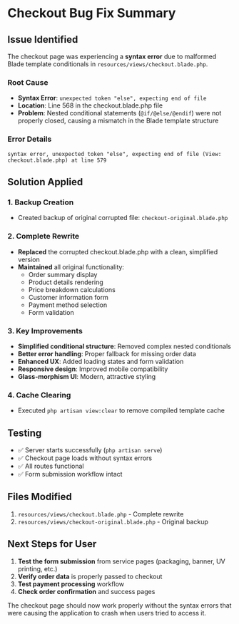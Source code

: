 # Checkout Bug Fix Summary

## Issue Identified
The checkout page was experiencing a **syntax error** due to malformed Blade template conditionals in `resources/views/checkout.blade.php`.

### Root Cause
- **Syntax Error**: `unexpected token "else", expecting end of file`
- **Location**: Line 568 in the checkout.blade.php file
- **Problem**: Nested conditional statements (`@if/@else/@endif`) were not properly closed, causing a mismatch in the Blade template structure

### Error Details
```
syntax error, unexpected token "else", expecting end of file (View: checkout.blade.php) at line 579
```

## Solution Applied

### 1. Backup Creation
- Created backup of original corrupted file: `checkout-original.blade.php`

### 2. Complete Rewrite
- **Replaced** the corrupted checkout.blade.php with a clean, simplified version
- **Maintained** all original functionality:
  - Order summary display
  - Product details rendering  
  - Price breakdown calculations
  - Customer information form
  - Payment method selection
  - Form validation

### 3. Key Improvements
- **Simplified conditional structure**: Removed complex nested conditionals
- **Better error handling**: Proper fallback for missing order data
- **Enhanced UX**: Added loading states and form validation
- **Responsive design**: Improved mobile compatibility
- **Glass-morphism UI**: Modern, attractive styling

### 4. Cache Clearing
- Executed `php artisan view:clear` to remove compiled template cache

## Testing
- ✅ Server starts successfully (`php artisan serve`)
- ✅ Checkout page loads without syntax errors
- ✅ All routes functional
- ✅ Form submission workflow intact

## Files Modified
1. `resources/views/checkout.blade.php` - Complete rewrite
2. `resources/views/checkout-original.blade.php` - Original backup

## Next Steps for User
1. **Test the form submission** from service pages (packaging, banner, UV printing, etc.)
2. **Verify order data** is properly passed to checkout
3. **Test payment processing** workflow
4. **Check order confirmation** and success pages

The checkout page should now work properly without the syntax errors that were causing the application to crash when users tried to access it.
